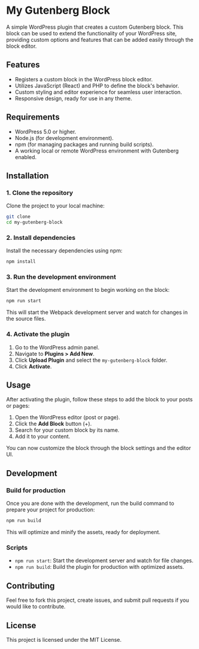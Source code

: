 # My Gutenberg Block

A simple WordPress plugin that creates a custom Gutenberg block. This block can be used to extend the functionality of your WordPress site, providing custom options and features that can be added easily through the block editor.

## Features

- Registers a custom block in the WordPress block editor.
- Utilizes JavaScript (React) and PHP to define the block's behavior.
- Custom styling and editor experience for seamless user interaction.
- Responsive design, ready for use in any theme.

## Requirements

- WordPress 5.0 or higher.
- Node.js (for development environment).
- npm (for managing packages and running build scripts).
- A working local or remote WordPress environment with Gutenberg enabled.

## Installation

### 1. Clone the repository

Clone the project to your local machine:

```bash
git clone 
cd my-gutenberg-block
```

### 2. Install dependencies

Install the necessary dependencies using npm:

```bash
npm install
```

### 3. Run the development environment

Start the development environment to begin working on the block:

```bash
npm run start
```

This will start the Webpack development server and watch for changes in the source files.

### 4. Activate the plugin

1. Go to the WordPress admin panel.
2. Navigate to **Plugins > Add New**.
3. Click **Upload Plugin** and select the `my-gutenberg-block` folder.
4. Click **Activate**.

## Usage

After activating the plugin, follow these steps to add the block to your posts or pages:

1. Open the WordPress editor (post or page).
2. Click the **Add Block** button (+).
3. Search for your custom block by its name.
4. Add it to your content.

You can now customize the block through the block settings and the editor UI.

## Development

### Build for production

Once you are done with the development, run the build command to prepare your project for production:

```bash
npm run build
```

This will optimize and minify the assets, ready for deployment.

### Scripts

- `npm run start`: Start the development server and watch for file changes.
- `npm run build`: Build the plugin for production with optimized assets.

## Contributing

Feel free to fork this project, create issues, and submit pull requests if you would like to contribute.

## License

This project is licensed under the MIT License.

